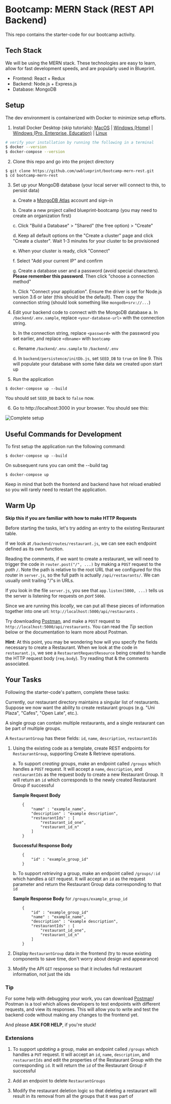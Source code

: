 # Bootcamp: MERN Stack (REST API Backend)

This repo contains the starter-code for our bootcamp activity.

## Tech Stack

We will be using the MERN stack. These technologies are easy to learn, allow for fast development speeds, and are popularly used in Blueprint.

* Frontend: React + Redux
* Backend: Node.js + Express.js
* Database: MongoDB

## Setup

The dev environment is containerized with Docker to minimize setup efforts.

1. Install Docker Desktop (skip tutorials): [MacOS](https://docs.docker.com/docker-for-mac/install/) | [Windows (Home)](https://docs.docker.com/docker-for-windows/install-windows-home/) | [Windows (Pro, Enterprise, Education)](https://docs.docker.com/docker-for-windows/install/) | [Linux](https://docs.docker.com/engine/install/#server)
```bash
# verify your installation by running the following in a terminal
$ docker --version
$ docker-compose --version
```

2. Clone this repo and go into the project directory
```
$ git clone https://github.com/uwblueprint/bootcamp-mern-rest.git
$ cd bootcamp-mern-rest
```

3. Set up your MongoDB database (your local server will connect to this, to persist data)

    a. Create a [MongoDB Atlas](https://www.mongodb.com/cloud/atlas/register) account and sign-in

    b. Create a new project called blueprint-bootcamp (you may need to create an organization first)

    c. Click "Build a Database" > "Shared" (the free option) > "Create"
    
    d. Keep all default options on the "Create a cluster" page and click "Create a cluster". Wait 1-3 minutes for your cluster to be provisioned

    e. When your cluster is ready, click "Connect"
    
    f. Select "Add your current IP" and confirm 
    
    g. Create a database user and a password (avoid special characters). **Please remember this password**. Then click "choose a connection method"

    h. Click "Connect your application". Ensure the driver is set for Node.js version 3.6 or later (this should be the default). Then copy the connection string (should look something like `mongodb+srv://...`)

4. Edit your backend code to connect with the MongoDB database
    a. In `/backend/.env.sample`, replace `<your-database-url>` with the connection string. 
    
    b. In the connection string, replace `<password>` with the password you set earlier, and replace `<dbname>` with `bootcamp`

    c. Rename `/backend/.env.sample` to `/backend/.env`

    d. In `backend/persistence/initDb.js`, set `SEED_DB` to `true` on line 9. This will populate your database with some fake data we created upon start up

5. Run the application
```
$ docker-compose up --build
```
You should set `SEED_DB` back to `false` now.

6. Go to http://localhost:3000 in your browser. You should see this:

![Complete setup](docs/complete_setup.PNG)

## Useful Commands for Development

To first setup the application run the following command:

```
$ docker-compose up --build
```

On subsequent runs you can omit the --build tag

```
$ docker-compose up
```

Keep in mind that both the frontend and backend have hot reload enabled so you will rarely need to restart the application.

## Warm Up

**Skip this if you are familiar with how to make HTTP Requests**

Before starting the tasks, let's try adding an entry to the existing Restaurant table. 

If we look at `/backend/routes/restaurant.js`, we can see each endpoint defined as its own function.

Reading the comments, if we want to create a restaurant, we will need to trigger the code in `router.post("/", ...)` by making a `POST` request to the *path* `/`. Note the path is relative to the root URL that we configured for this router in `server.js`, so the full path is actually `/api/restaurants/`. We can usually omit trailing "/"s in URLs.

If you look in the file `server.js`, you see that `app.listen(5000, ...)` tells us the server is listening for requests on *port* `5000`.

Since we are running this *locally*, we can put all these pieces of information together into one url: `http://localhost:5000/api/restaurants` .

Try downloading [Postman](https://www.postman.com/), and make a `POST` request to `http://localhost:5000/api/restaurants`. You can read the *Tip* section below or the documentation to learn more about Postman.

**Hint**: At this point, you may be wondering how will you specify the fields necessary to create a Restaurant. When we look at the code in `restaurant.js`, we see a `RestaurantRequestResource` being created to handle the HTTP request body (`req.body`). Try reading that & the comments associated.

## Your Tasks

Following the starter-code's pattern, complete these tasks:

Currently, our restaurant directory maintains a singular list of restaurants. 
Suppose we now want the ability to create restaurant groups (e.g. "Uni Plaza", "Cafes", "Open Late", etc.). 

A single group can contain multiple restaurants, and a single restaurant can be part of multiple groups.

A `RestaurantGroup` has these fields: `id`, `name`, `description`, `restaurantIds`

1. Using the existing code as a template, create REST endpoints for `RestaurantGroup`, supporting Create & Retrieve operations. 
    
    a. To support _creating_ groups, make an endpoint called `/groups` which handles a `POST` request. It will accept a `name`, `description`, and `restaurantIds` as the request body to create a new Restaurant Group. It will return an `id` which corresponds to the newly created Restaurant Group if successful

    **Sample Request Body**
    ```
        {
            "name" : "example_name",
            "description" : "example description",
            "restaurantIds" : [
                "restaurant_id_one",
                "restaurant_id_n"
            ]
        }
    ```

    **Successful Response Body**
    ```
        {
            "id" : "example_group_id"
        }
    ```

    b. To support _retrieving_ a group, make an endpoint called `/groups/:id` which handles a `GET` request. It will accept an `id` as the request parameter and return the Restaurant Group data corresponding to that `id`
    
    **Sample Response Body** for `/groups/example_group_id`
    ```
        {
            "id" : "example_group_id"
            "name" : "example_name",
            "description" : "example description",
            "restaurantIds" : [
                "restaurant_id_one",
                "restaurant_id_n"
            ]
        }
    ```

2. Display `RestaurantGroup` data in the frontend (try to reuse existing components to save time, don't worry about design and appearance)

3. Modify the API `GET` response so that it includes full restaurant information, not just the ids

### Tip

For some help with debugging your work, you can download [Postman](https://www.postman.com/)! Postman is a tool which allows developers to test endpoints with different requests, and view its responses. This will allow you to write and test the backend code without making any changes to the frontend yet.

And please **ASK FOR HELP**, if you're stuck!

### Extensions

1. To support _updating_ a group, make an endpoint called `/groups` which handles a `PUT` request. It will accept an `id`, `name`, `description`, and `restaurantIds` and edit the properties of the Restaurant Group with the corresponding `id`. It will return the `id` of the Restaurant Group if successful

2. Add an endpoint to delete `RestaurantGroups`

3. Modify the restaurant deletion logic so that deleting a restaurant will result in its removal from all the groups that it was part of
